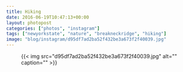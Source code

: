 ```yaml
---
title: Hiking
date: 2016-06-19T10:47:13+00:00
layout: photopost
categories: ["photos", "instagram"]
tags: ["newyorkstate", "nature", "breakneckridge", "hiking"]
image: "blog/instagram/d95df7ad2ba52f432be3a673f2f40039.jpg"
---
```


<figure class="photo photo--square">
  {{< img src="d95df7ad2ba52f432be3a673f2f40039.jpg" alt="" caption="" >}}

</figure>


